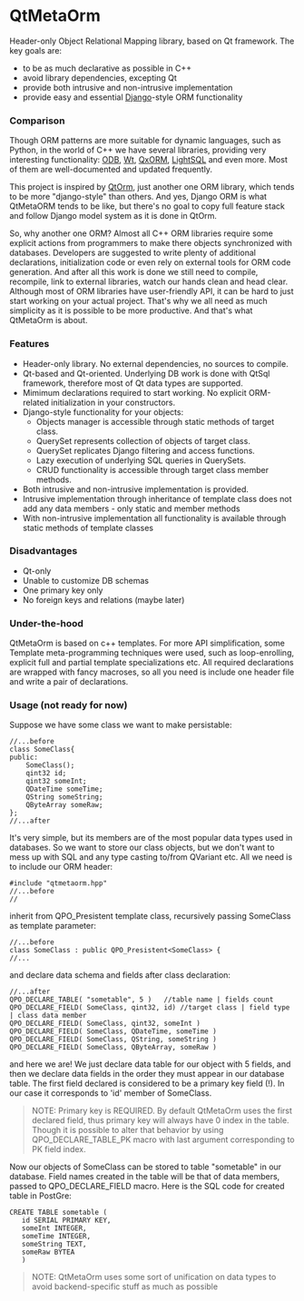 QtMetaOrm
=========

Header-only Object Relational Mapping library, based on Qt framework. The key goals are: 
 - to be as much declarative as possible in C++
 - avoid library dependencies, excepting Qt
 - provide both intrusive and non-intrusive implementation
 - provide easy and essential [Django][]-style ORM functionality

[Django]: https://www.djangoproject.com/

### Comparison

Though ORM patterns are more suitable for dynamic languages, such as Python, in the world of C++ we have several 
libraries, providing very interesting functionality: [ODB][], [Wt][], [QxORM][], [LightSQL][] and even more. Most
of them are well-documented and updated frequently.

This project is inspired by [QtOrm][], just another one ORM library, which tends to be more "django-style" than others.
And yes, Django ORM is what QtMetaORM tends to be like, but there's no goal to copy full feature stack and follow
Django model system as it is done in QtOrm.

[ODB]: http://www.codesynthesis.com/products/odb/
[Wt]: http://www.webtoolkit.eu/wt
[QxORM]: http://www.qxorm.com/qxorm_en/home.html
[LightSQL]: http://sourceforge.net/projects/lightsql/
[QtOrm]:https://github.com/steckdenis/qtorm

So, why another one ORM?
Almost all C++ ORM libraries require some explicit actions from programmers to make there objects synchronized with 
databases. Developers are suggested to write plenty of additional declarations, initialization code or even rely on
external tools for ORM code generation. And after all this work is done we still need to compile, recompile, link
to external libraries, watch our hands clean and head clear. Although most of ORM libraries have user-friendly API,
it can be hard to just start working on your actual project. That's why we all need as much simplicity as it is possible
to be more productive. And that's what QtMetaOrm is about.

### Features
 - Header-only library. No external dependencies, no sources to compile.
 - Qt-based and Qt-oriented. Underlying DB work is done with QtSql framework, therefore most of Qt data types are supported.
 - Mimimum declarations required to start working. No explicit ORM-related initialization in your constructors.
 - Django-style functionality for your objects:
    - Objects manager is accessible through static methods of target class.
    - QuerySet represents collection of objects of target class.
    - QuerySet replicates Django filtering and access functions.
    - Lazy execution of underlying SQL queries in QuerySets.
    - CRUD functionality is accessible through target class member methods.
 - Both intrusive and non-intrusive implementation is provided.
 - Intrusive implementation through inheritance of template class does not add any data members - only static and member methods
 - With non-intrusive implementation all functionality is available through static methods of template classes

### Disadvantages
 - Qt-only
 - Unable to customize DB schemas
 - One primary key only
 - No foreign keys and relations (maybe later)

### Under-the-hood
QtMetaOrm is based on c++ templates. For more API simplification, some Template meta-programming techniques were used, 
such as loop-enrolling, explicit full and partial template specializations etc. All required declarations are wrapped
with fancy macroses, so all you need is include one header file and write a pair of declarations.

### Usage (not ready for now)
Suppose we have some class we want to make persistable:

    //...before
    class SomeClass{
    public:
        SomeClass();
        qint32 id;
        qint32 someInt;
        QDateTime someTime;
        QString someString;
        QByteArray someRaw;
    };
    //...after
    
It's very simple, but its members are of the most popular data types used in databases. So we want to store our
class objects, but we don't want to mess up with SQL and any type casting to/from QVariant etc. All we need is to 
include our ORM header:

    #include "qtmetaorm.hpp"
    //...before
    //

inherit from QPO_Presistent template class, recursively passing SomeClass as template parameter:

    //...before
    class SomeClass : public QPO_Presistent<SomeClass> {
    //...
    
and declare data schema and fields after class declaration:

    //...after 
    QPO_DECLARE_TABLE( "sometable", 5 )   //table name | fields count 
    QPO_DECLARE_FIELD( SomeClass, qint32, id) //target class | field type | class data member
    QPO_DECLARE_FIELD( SomeClass, qint32, someInt )
    QPO_DECLARE_FIELD( SomeClass, QDateTime, someTime )
    QPO_DECLARE_FIELD( SomeClass, QString, someString )
    QPO_DECLARE_FIELD( SomeClass, QByteArray, someRaw )

and here we are! We just declare data table for our object with 5 fields, and then we declare data fields in the 
order they must appear in our database table. The first field declared is considered to be a primary key field (!).
In our case it corresponds to 'id' member of SomeClass.

> NOTE: Primary key is REQUIRED. By default QtMetaOrm uses the first declared field, thus primary key will always
have 0 index in the table. Though it is possible to alter that behavior by using QPO_DECLARE_TABLE_PK macro with 
last argument corresponding to PK field index.

Now our objects of SomeClass can be stored to table "sometable" in our database. Field names created in the table
will be that of data members, passed to QPO_DECLARE_FIELD macro. Here is the SQL code for created table in PostGre:

    CREATE TABLE sometable (
       id SERIAL PRIMARY KEY,
       someInt INTEGER,
       someTime INTEGER,
       someString TEXT,
       someRaw BYTEA
       )

> NOTE: QtMetaOrm uses some sort of unification on data types to avoid backend-specific stuff as much as possible

  


